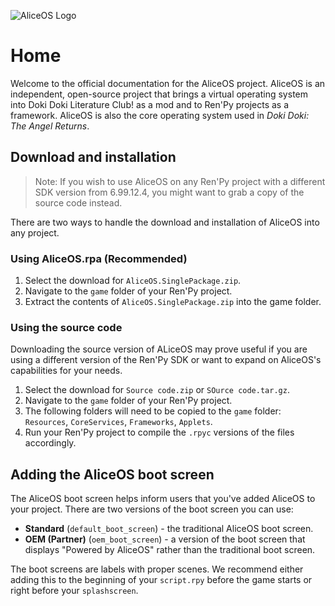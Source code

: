 ![AliceOS Logo](https://dokidokialice.marquiskurt.net/assets/img/aliceos_logo.png)
# Home
Welcome to the official documentation for the AliceOS project. AliceOS is an independent, open-source project that brings a virtual operating system into Doki Doki Literature Club! as a mod and to Ren'Py projects as a framework. AliceOS is also the core operating system used in _Doki Doki: The Angel Returns_.

## Download and installation
> Note: If you wish to use AliceOS on any Ren'Py project with a different SDK version from 6.99.12.4, you might want to grab a copy of the source code instead.

There are two ways to handle the download and installation of AliceOS into any project.

### Using AliceOS.rpa (Recommended)
1. Select the download for `AliceOS.SinglePackage.zip`.
2. Navigate to the `game` folder of your Ren'Py project.
3. Extract the contents of `AliceOS.SinglePackage.zip` into the game folder.

### Using the source code
Downloading the source version of ALiceOS may prove useful if you are using a different version of the Ren'Py SDK or want to expand on AliceOS's capabilities for your needs.

1. Select the download for `Source code.zip` or `SOurce code.tar.gz`.
2. Navigate to the `game` folder of your Ren'Py project.
3. The following folders will need to be copied to the `game` folder: `Resources`, `CoreServices`, `Frameworks`, `Applets`.
4. Run your Ren'Py project to compile the `.rpyc` versions of the files accordingly.

## Adding the AliceOS boot screen
The AliceOS boot screen helps inform users that you've added AliceOS to your project. There are two versions of the boot screen you can use:
* **Standard** (`default_boot_screen`) - the traditional AliceOS boot screen.
* **OEM (Partner)** (`oem_boot_screen`) - a version of the boot screen that displays "Powered by AliceOS" rather than the traditional boot screen.

The boot screens are labels with proper scenes. We recommend either adding this to the beginning of your `script.rpy` before the game starts or right before your `splashscreen`.